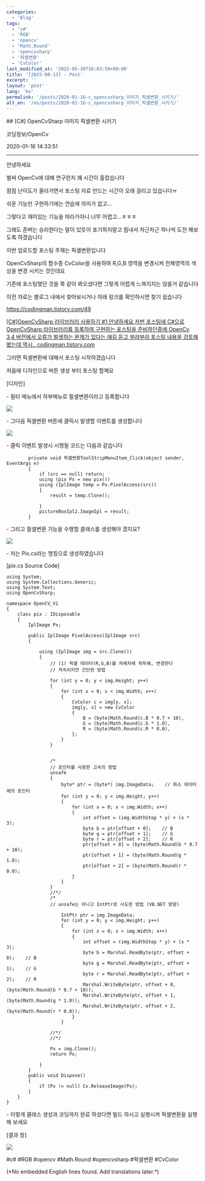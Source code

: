 ```yaml
---
categories:
  - 'Blog'
tags:
  - 'c#'
  - 'RGB'
  - 'opencv'
  - 'Math.Round'
  - 'opencvsharp'
  - '픽셀변환'
  - 'CvColor'
last_modified_at: '2025-05-30T16:03:59+09:00'
title: '[2025-08-13] - Post'
excerpt: ''
layout: 'post'
lang: 'ko'
permalink: '/posts/2020-01-16-c_opencvsharp_이미지_픽셀변환_시키기/'
alt_en: '/en/posts/2020-01-16-c_opencvsharp_이미지_픽셀변환_시키기/'
---
```


<div class="lang-panel lang-ko" lang="ko">
## [C#] OpenCvSharp 이미지 픽셀변환 시키기

코딩정보/OpenCv

2020-01-16 14:33:51

* * *

안녕하세요

벌써 OpenCv에 대해 연구한지 꽤 시간이 흘렀습니다

점점 난이도가 올라가면서 포스팅 자료 만드는 시간이 오래 걸리고 있습니다ㅠ

쉬운 기능만 구현하기에는 연습에 의미가 없고...

그렇다고 재미있는 기능을 따라가자니 너무 어렵고...ㅎㅎㅎ

그래도 존버는 승리한다는 말이 있듯이 포기하지말고 힘내서 차근차근 하나씩 도전 해보도록 하겠습니다

이번 업로드할 포스팅 주제는 픽셀변환입니다

OpenCvSharp의 함수중 CvColor을 사용하여 R,G,B 영역을 변경시켜 전체영역의 색상을 변경 시키는 것인데요

기존에 포스팅했던 것을 쭉 같이 봐오셨다면 그렇게 어렵게 느껴지지는 않을거 같습니다

이전 자료는 블로그 내에서 찾아보시거나 아래 링크를 확인하시면 찾기 쉽습니다

<https://codingman.tistory.com/49>

[ [C#]OpenCvSharp 라이브러리 사용하기 #1 안녕하세요 저번 포스팅에 C#으로 OpenCvSharp 라이브러리를 등록하여
구현하는 포스팅을 준비하던중에 OpenCv 3,4 버전에서 오류가 발생하는 문제가 있다는 얘길 듣고 부랴부랴 포스팅 내용을 검토해봤는데
역시.. codingman.tistory.com ](https://codingman.tistory.com/49)

그러면 픽셀변환에 대해서 포스팅 시작하겠습니다

처음에 디자인으로 버튼 생성 부터 포스팅 할꼐요

[디자인]

\- 필터 메뉴에서 하부메뉴로 필셀변환이라고 등록합니다

![](/assets/images/c_opencvsharp_이미지_픽셀변환_시키기/img.jpg)

\- 그다음 픽셀변환 버튼에 클릭시 발생할 이벤트를 생성합니다

![](/assets/images/c_opencvsharp_이미지_픽셀변환_시키기/img_1.jpg)

\- 클릭 이벤트 발생시 시행될 코드는 다음과 같습니다

    
    
            private void 픽셀변환ToolStripMenuItem_Click(object sender, EventArgs e)
            {
                if (src == null) return;
                using (pix Px = new pix())
                using (IplImage temp = Px.PixelAccess(src))
                {
                    result = temp.Clone();
    
                }
                pictureBoxIpl2.ImageIpl = result;
            }

\- 그리고 필셀변환 기능을 수행할 클래스를 생성해야 겠지요?

![](/assets/images/c_opencvsharp_이미지_픽셀변환_시키기/img_2.jpg)

\- 저는 Pix.cs라는 명칭으로 생성하였습니다

[pix.cs Source Code]

    
    
    using System;
    using System.Collections.Generic;
    using System.Text;
    using OpenCvSharp;
    
    namespace OpenCV_V1
    {
        class pix : IDisposable
        {
            IplImage Px;
    
            public IplImage PixelAccess(IplImage src)
            {
    
                using (IplImage img = src.Clone())
                {
                    // (1) 픽셀 데이타(R,G,B)를 차례차례 취득해, 변경한다
                    // 저속이지만 간단한 방법
    
                    for (int y = 0; y < img.Height; y++)
                    {
                        for (int x = 0; x < img.Width; x++)
                        {
                            CvColor c = img[y, x];
                            img[y, x] = new CvColor
                            {
                                B = (byte)Math.Round(c.B * 0.7 + 10),
                                G = (byte)Math.Round(c.G * 1.0),
                                R = (byte)Math.Round(c.R * 0.0),
                            };
                        }
                    }
    
    
                    /*
                    // 포인터를 사용한 고속의 방법
                    unsafe
                    {
                        byte* ptr = (byte*) img.ImageData;    // 화소 데이터에의 포인터
                        for (int y = 0; y < img.Height; y++)
                        {
                            for (int x = 0; x < img.Width; x++)
                            {
                                int offset = (img.WidthStep * y) + (x * 3);
                                byte b = ptr[offset + 0];    // B
                                byte g = ptr[offset + 1];    // G
                                byte r = ptr[offset + 2];    // R
                                ptr[offset + 0] = (byte)Math.Round(b * 0.7 + 10);
                                ptr[offset + 1] = (byte)Math.Round(g * 1.0);
                                ptr[offset + 2] = (byte)Math.Round(r * 0.0);
                            }
                        }
                    }
                    //*/
                    /*
                    // unsafe는 아니고 IntPtr로 시도한 방법 (VB.NET 방향)
                    
                        IntPtr ptr = img.ImageData;
                        for (int y = 0; y < img.Height; y++)
                        {
                            for (int x = 0; x < img.Width; x++)
                            {
                                int offset = (img.WidthStep * y) + (x * 3);
                                byte b = Marshal.ReadByte(ptr, offset + 0);    // B
                                byte g = Marshal.ReadByte(ptr, offset + 1);    // G
                                byte r = Marshal.ReadByte(ptr, offset + 2);    // R
                                Marshal.WriteByte(ptr, offset + 0, (byte)Math.Round(b * 0.7 + 10));
                                Marshal.WriteByte(ptr, offset + 1, (byte)Math.Round(g * 1.0));
                                Marshal.WriteByte(ptr, offset + 2, (byte)Math.Round(r * 0.0));
                            }
                        }
                    
                    //*/
                    //*/
    
                    Px = img.Clone();
                    return Px;
    
                }
            }
            public void Dispose()
            {
                if (Px != null) Cv.ReleaseImage(Px);
            }
        }
    }
    

\- 이렇게 클래스 생성과 코딩까지 완료 하셨다면 빌드 하시고 실행시켜 픽셀변환을 실행해 보세요

[결과 창]

![](/assets/images/c_opencvsharp_이미지_픽셀변환_시키기/img_3.jpg)

  

#c# #RGB #opencv #Math.Round #opencvsharp #픽셀변환 #CvColor


</div>
<div class="lang-panel lang-en" lang="en">
(*No embedded English lines found. Add translations later.*)

</div>
